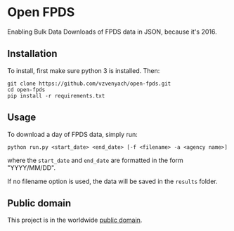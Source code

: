 # Open FPDS

Enabling Bulk Data Downloads of FPDS data in JSON, because it's 2016.

## Installation

To install, first make sure python 3 is installed. Then:

```
git clone https://github.com/vzvenyach/open-fpds.git
cd open-fpds
pip install -r requirements.txt
```

## Usage

To download a day of FPDS data, simply run:

`python run.py <start_date> <end_date> [-f <filename> -a <agency name>]`

where the `start_date` and `end_date` are formatted in the form "YYYY/MM/DD".

If no filename option is used, the data will be saved in the `results` folder.

## Public domain

This project is in the worldwide [public domain](LICENSE.md).

